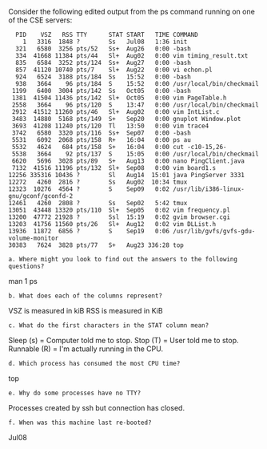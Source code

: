 Consider the following edited output from the ps command running on one of the CSE servers:

```
  PID    VSZ   RSS TTY      STAT START   TIME COMMAND
    1   3316  1848 ?        Ss   Jul08   1:36 init
  321   6580  3256 pts/52   Ss+  Aug26   0:00 -bash
  334  41668 11384 pts/44   Sl+  Aug02   0:00 vim timing_result.txt
  835   6584  3252 pts/124  Ss+  Aug27   0:00 -bash
  857  41120 10740 pts/7    Sl+  Aug22   0:00 vi echon.pl
  924   6524  3188 pts/184  Ss   15:52   0:00 -bash
  938   3664    96 pts/184  S    15:52   0:00 /usr/local/bin/checkmail
 1199   6400  3004 pts/142  Ss   Oct05   0:00 -bash
 1381  41504 11436 pts/142  Sl+  Oct05   0:00 vim PageTable.h
 2558   3664    96 pts/120  S    13:47   0:00 /usr/local/bin/checkmail
 2912  41512 11260 pts/46   Sl+  Aug02   0:00 vim IntList.c
 3483  14880  5168 pts/149  S+   Sep20   0:00 gnuplot Window.plot
 3693  41208 11240 pts/120  Tl   13:50   0:00 vim trace4
 3742   6580  3320 pts/116  Ss+  Sep07   0:00 -bash
 5531   6092  2068 pts/158  R+   16:04   0:00 ps au
 5532   4624   684 pts/158  S+   16:04   0:00 cut -c10-15,26-
 5538   3664    92 pts/137  S    15:05   0:00 /usr/local/bin/checkmail
 6620   5696  3028 pts/89   S+   Aug13   0:00 nano PingClient.java
 7132  41516 11196 pts/132  Sl+  Sep08   0:00 vim board1.s
12256 335316 10436 ?        Sl   Aug14  15:01 java PingServer 3331
12272   4260  2816 ?        Ss   Aug02  10:34 tmux
12323  10276  4564 ?        S    Sep09   0:02 /usr/lib/i386-linux-gnu/gconf/gconfd-2
12461   4260  2808 ?        Ss   Sep02   5:42 tmux
13051  43448 13320 pts/110  Sl+  Sep05   0:02 vim frequency.pl
13200  47772 21928 ?        Ssl  15:19   0:02 gvim browser.cgi
13203  41756 11560 pts/26   Sl+  Aug12   0:02 vim DLList.h
13936  11872  6856 ?        S    Sep19   0:06 /usr/lib/gvfs/gvfs-gdu-volume-monitor
30383   7624  3828 pts/77   S+   Aug23 336:28 top
```

    a. Where might you look to find out the answers to the following questions?
man 1 ps

    b. What does each of the columns represent?
VSZ is measured in kiB
RSS is measured in KiB

    c. What do the first characters in the STAT column mean?
Sleep (s) = Computer told me to stop.
Stop (T) = User told me to stop.
Runnable (R) = I'm actually running in the CPU.

    d. Which process has consumed the most CPU time?
top

    e. Why do some processes have no TTY?
Processes created by ssh but connection has closed.

    f. When was this machine last re-booted?
Jul08

